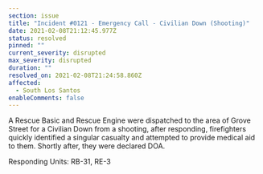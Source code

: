 ```yaml
---
section: issue
title: "Incident #0121 - Emergency Call - Civilian Down (Shooting)"
date: 2021-02-08T21:12:45.977Z
status: resolved
pinned: ""
current_severity: disrupted
max_severity: disrupted
duration: ""
resolved_on: 2021-02-08T21:24:58.860Z
affected:
  - South Los Santos
enableComments: false
---
```

A Rescue Basic and Rescue Engine were dispatched to the area of Grove Street for a Civilian Down from a shooting, after responding, firefighters quickly identified a singular casualty and attempted to provide medical aid to them. Shortly after, they were declared DOA.

Responding Units: RB-31, RE-3